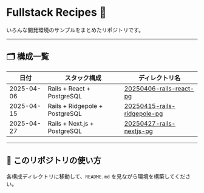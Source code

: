 # Fullstack Recipes 🍱

いろんな開発環境のサンプルをまとめたリポジトリです。

---

## 🗂 構成一覧

| 日付       | スタック構成                   | ディレクトリ名                                  |
|------------|---------------------------------|------------------------------------------------|
| 2025-04-06 | Rails + React + PostgreSQL       | [20250406-rails-react-pg](./20250406-rails-react-pg) |
| 2025-04-15 | Rails + Ridgepole + PostgreSQL    | [20250415-rails-ridgepole-pg](./20250415-rails-ridgepole-pg) |
| 2025-04-27 | Rails + Next.js + PostgreSQL      | [20250427-rails-nextjs-pg](./20250427-rails-nextjs-pg) |

---

## 🚀 このリポジトリの使い方

各構成ディレクトリに移動して、`README.md` を見ながら環境を構築してください。
